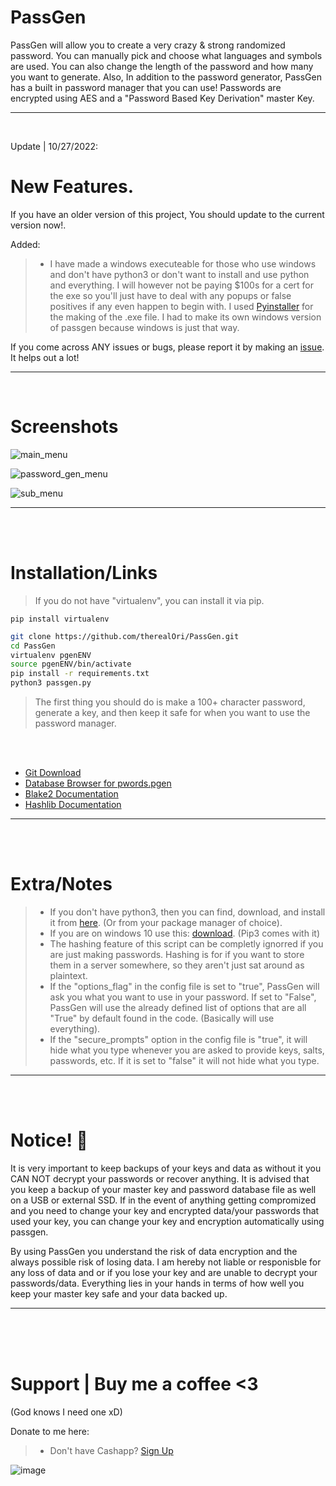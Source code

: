 # PassGen
PassGen will allow you to create a very crazy & strong randomized password.
You can manually pick and choose what languages and symbols are used. You can also change the length of the password and how many you want to generate. Also, In addition to the password generator, PassGen has a built in password manager that you can use! Passwords are encrypted using AES and a "Password Based Key Derivation" master Key.
__ __

<br />

Update | 10/27/2022:
# New Features.
If you have an older version of this project, You should update to the current version now!.

Added:
> - I have made a windows executeable for those who use windows and don't have python3 or don't want to install and use python and everything. I will however not be paying $100s for a cert for the exe so you'll just have to deal with any popups or false positives if any even happen to begin with. I used [Pyinstaller](https://pyinstaller.org/en/stable/) for the making of the .exe file. I had to make its own windows version of passgen because windows is just that way.

If you come across ANY issues or bugs, please report it by making an [issue](https://github.com/therealOri/PassGen/issues). It helps out a lot!
__ __

<br />

# Screenshots

![main_menu](https://user-images.githubusercontent.com/45724082/197407322-0392e393-ec87-4a4f-8ff2-8effe506cbfd.png)

![password_gen_menu](https://user-images.githubusercontent.com/45724082/196574611-900f8aea-fcf3-4055-bb78-253538855377.png)

![sub_menu](https://user-images.githubusercontent.com/45724082/197407344-621635df-60c5-41f4-b73e-e431442f1ab9.png)
__ __




<br />
<br />

# Installation/Links

> If you do not have "virtualenv", you can install it via pip.
```mkd
pip install virtualenv
```

```zsh
git clone https://github.com/therealOri/PassGen.git
cd PassGen
virtualenv pgenENV
source pgenENV/bin/activate
pip install -r requirements.txt
python3 passgen.py
```
> The first thing you should do is make a 100+ character password, generate a key, and then keep it safe for when you want to use the password manager.

<br />
<br />

- [Git Download](https://git-scm.com/downloads)
- [Database Browser for pwords.pgen](https://sqlitebrowser.org/dl/)
- [Blake2 Documentation](https://www.blake2.net)
- [Hashlib Documentation](https://docs.python.org/3/library/hashlib.html)
__ __

<br />
<br />

# Extra/Notes
> - If you don't have python3, then you can find, download, and install it from [here](https://www.python.org/downloads/). (Or from your package manager of choice).
> - If you are on windows 10 use this: [download](https://www.python.org/ftp/python/3.10.7/python-3.10.7-amd64.exe). (Pip3 comes with it)
> - The hashing feature of this script can be completly ignorred if you are just making passwords. Hashing is for if you want to store them in a server somewhere, so they aren't just sat around as plaintext.
> - If the "options_flag" in the config file is set to "true", PassGen will ask you what you want to use in your password. If set to "False", PassGen will use the already defined list of options that are all "True" by default found in the code. (Basically will use everything).
> - If the "secure_prompts" option in the config file is "true", it will hide what you type whenever you are asked to provide keys, salts, passwords, etc. If it is set to "false" it will not hide what you type.
__ __

<br />
<br />

# Notice! 💢
It is very important to keep backups of your keys and data as without it you CAN NOT decrypt your passwords or recover anything. It is advised that you keep a backup of your master key and password database file as well on a USB or external SSD. If in the event of anything getting compromized and you need to change your key and encrypted data/your passwords that used your key, you can change your key and encryption automatically using passgen.

By using PassGen you understand the risk of data encryption and the always possible risk of losing data. I am hereby not liable or responisble for any loss of data and or if you lose your key and are unable to decrypt your passwords/data. Everything lies in your hands in terms of how well you keep your master key safe and your data backed up.
__ __


<br />
<br />
<br />

# Support  |  Buy me a coffee <3
(God knows I need one xD)

Donate to me here:
> - Don't have Cashapp? [Sign Up](https://cash.app/app/TKWGCRT)

![image](https://user-images.githubusercontent.com/45724082/158000721-33c00c3e-68bb-4ee3-a2ae-aefa549cfb33.png)
